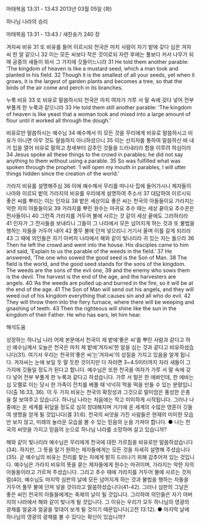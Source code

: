 마태복음 13:31 - 13:43 
2013년 03월 05일 (화)

하나님 나라의 승리



마태복음 13:31 - 13:43 / 새찬송가 240 장


겨자씨 비유
31 또 비유를 들어 이르시되 천국은 마치 사람이 자기 밭에 갖다 심은 겨자씨 한 알 같으니 32 이는 모든 씨보다 작은 것이로되 자란 후에는 풀보다 커서 나무가 되매 공중의 새들이 와서 그 가지에 깃들이느니라
31 He told them another parable: ‘The kingdom of heaven is like a mustard seed, which a man took and planted in his field. 32 Though it is the smallest of all your seeds, yet when it grows, it is the largest of garden plants and becomes a tree, so that the birds of the air come and perch in its branches.

누룩 비유
33 또 비유로 말씀하시되 천국은 마치 여자가 가루 서 말 속에 갖다 넣어 전부 부풀게 한 누룩과 같으니라
33 He told them still another parable: ‘The kingdom of heaven is like yeast that a woman took and mixed into a large amount of flour until it worked all through the dough.’

비유로만 말씀하시는 예수님
34 예수께서 이 모든 것을 무리에게 비유로 말씀하시고 비유가 아니면 아무 것도 말씀하지 아니하셨으니 35 이는 선지자를 통하여 말씀하신 바 내가 입을 열어 비유로 말하고 창세부터 감추인 것들을 드러내리라 함을 이루려 하심이라
34 Jesus spoke all these things to the crowd in parables; he did not say anything to them without using a parable. 35 So was fulfilled what was spoken through the prophet: ‘I will open my mouth in parables, I will utter things hidden since the creation of the world.’

가라지 비유를 설명해주심
36 이에 예수께서 무리를 떠나사 집에 들어가시니 제자들이 나아와 이르되 밭의 가라지의 비유를 우리에게 설명하여 주소서 37 대답하여 이르시되 좋은 씨를 뿌리는 이는 인자요 38 밭은 세상이요 좋은 씨는 천국의 아들들이요 가라지는 악한 자의 아들들이요 39 가라지를 뿌린 원수는 마귀요 추수 때는 세상 끝이요 추수꾼은 천사들이니 40 그런즉 가라지를 거두어 불에 사르는 것 같이 세상 끝에도 그러하리라 41 인자가 그 천사들을 보내리니 그들이 그 나라에서 모든 넘어지게 하는 것과 또 불법을 행하는 자들을 거두어 내어 42 풀무 불에 던져 넣으리니 거기서 울며 이를 갈게 되리라 43 그 때에 의인들은 자기 아버지 나라에서 해와 같이 빛나리라 귀 있는 자는 들으라
36 Then he left the crowd and went into the house. His disciples came to him and said, ‘Explain to us the parable of the weeds in the field.’ 37 He answered, ‘The one who sowed the good seed is the Son of Man. 38 The field is the world, and the good seed stands for the sons of the kingdom. The weeds are the sons of the evil one, 39 and the enemy who sows them is the devil. The harvest is the end of the age, and the harvesters are angels. 40 ‘As the weeds are pulled up and burned in the fire, so it will be at the end of the age. 41 The Son of Man will send out his angels, and they will weed out of his kingdom everything that causes sin and all who do evil. 42 They will throw them into the fiery furnace, where there will be weeping and gnashing of teeth. 43 Then the righteous will shine like the sun in the kingdom of their Father. He who has ears, let him hear.

해석도움





성장하는 하나님 나라 
어제 본문에서 천국이 제 밭에‘좋은 씨’를 뿌린 사람과 같다고 하신 예수님께서 오늘은 천국은 마치 제 밭에‘겨자씨’한 알을 심는 것과 같다고 비유하셨습니다(31). 여기서 우리는 천국의‘좋은 씨’는‘겨자씨’의 성질을 가지고 있음을 알게 됩니다. 겨자씨는 눈에 보일 듯 말 듯한 것이지만 다 자라면 3~4.5미터까지 자라 새들이 그 가지에 깃들일 정도가 된다고 합니다. 예수님은 또한 천국을 여자가 가루 서 말 속에 갖다 넣어 전부 부풀게 한 누룩과 같다고 하셨습니다. 가루 서 말은 한 에바인데, 한 에바는 십 오멜로 이는 당시 한 가족이 잔치를 베풀 때 넉넉히 먹을 떡을 만들 수 있는 분량입니다(출 16:33, 36). 이 두 가지 비유는 천국의 확장성과 그것으로 말미암은 풍성한 은총을 잘 보여주고 있습니다. 하나님 나라는 처음에는 작고 미미하게 시작됩니다. 그러나 나중에는 온 세계를 뒤덮을 정도로 심히 창대해지며 거기에 온 세계의 수많은 영혼이 깃들여 생명을 얻게 될 것입니다(겔 31:6). 천국의 씨앗을 가진 사람들은 현재의 미미한 모습만 보지 않고, 미래의 놀라운 모습을 볼 수 있는 믿음의 눈을 가져야 합니다.
● 나는 천국의 씨앗을 가지고 믿음의 눈으로 하나님 나라를 소망하며 살고 있습니까?

해와 같이 빛나리라 
예수님은 무리에게 천국에 대한 가르침을 비유로만 말씀하셨습니다(34). 하지만, 그 뜻을 알기 원하는 제자들에게는 모든 것을 자세히 설명해 주셨습니다(35). 곧 예수님의 비유는 진리를 찾는 자에게 밝히 드러나기 위해 감추어져 있는 것입니다. 예수님은 가라지 비유의 뜻을 묻는 제자들에게 원수는 마귀이며, 가라지는 악한 자의 아들들이라고 가르쳐 주셨습니다. 그리고 추수 때에 가라지를 거두어 불에 사르는 것처럼(40), 예수님도 마지막 심판의 날에 모든 넘어지게 하는 것과 불법을 행하는 자들을 거두어 풀무 불에 던져 넣을 것이라고 말씀하셨습니다(41-42). 그러나 심판의 그날은 좋은 씨인 천국의 아들들에게는 축제의 날이 될 것입니다. 그리하여 의인들은 자기 아버지의 나라에서 해와 같이 빛나게 될 것입니다. 그 이유는 우리가 모두 하나님의 영광의 광채를 얼굴과 얼굴을 맞대어 보게 될 것이기 때문입니다(고전 13:12).
● 마지막 날에 하나님의 영광의 광채를 볼 수 있다는 확신이 있습니까?